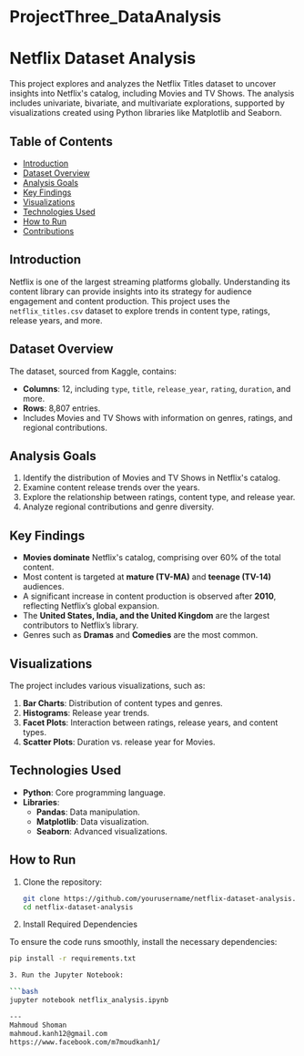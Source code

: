 # ProjectThree_DataAnalysis
# Netflix Dataset Analysis

This project explores and analyzes the Netflix Titles dataset to uncover insights into Netflix's catalog, including Movies and TV Shows. The analysis includes univariate, bivariate, and multivariate explorations, supported by visualizations created using Python libraries like Matplotlib and Seaborn.

## Table of Contents
- [Introduction](#introduction)
- [Dataset Overview](#dataset-overview)
- [Analysis Goals](#analysis-goals)
- [Key Findings](#key-findings)
- [Visualizations](#visualizations)
- [Technologies Used](#technologies-used)
- [How to Run](#how-to-run)
- [Contributions](#contributions)

## Introduction
Netflix is one of the largest streaming platforms globally. Understanding its content library can provide insights into its strategy for audience engagement and content production. This project uses the `netflix_titles.csv` dataset to explore trends in content type, ratings, release years, and more.

## Dataset Overview
The dataset, sourced from Kaggle, contains:
- **Columns**: 12, including `type`, `title`, `release_year`, `rating`, `duration`, and more.
- **Rows**: 8,807 entries.
- Includes Movies and TV Shows with information on genres, ratings, and regional contributions.

## Analysis Goals
1. Identify the distribution of Movies and TV Shows in Netflix's catalog.
2. Examine content release trends over the years.
3. Explore the relationship between ratings, content type, and release year.
4. Analyze regional contributions and genre diversity.

## Key Findings
- **Movies dominate** Netflix's catalog, comprising over 60% of the total content.
- Most content is targeted at **mature (TV-MA)** and **teenage (TV-14)** audiences.
- A significant increase in content production is observed after **2010**, reflecting Netflix’s global expansion.
- The **United States, India, and the United Kingdom** are the largest contributors to Netflix’s library.
- Genres such as **Dramas** and **Comedies** are the most common.

## Visualizations
The project includes various visualizations, such as:
1. **Bar Charts**: Distribution of content types and genres.
2. **Histograms**: Release year trends.
3. **Facet Plots**: Interaction between ratings, release years, and content types.
4. **Scatter Plots**: Duration vs. release year for Movies.

## Technologies Used
- **Python**: Core programming language.
- **Libraries**:
  - **Pandas**: Data manipulation.
  - **Matplotlib**: Data visualization.
  - **Seaborn**: Advanced visualizations.

## How to Run
1. Clone the repository:
   ```bash
   git clone https://github.com/yourusername/netflix-dataset-analysis.git
   cd netflix-dataset-analysis
2. Install Required Dependencies

To ensure the code runs smoothly, install the necessary dependencies:

```bash
pip install -r requirements.txt

3. Run the Jupyter Notebook:

```bash
jupyter notebook netflix_analysis.ipynb

---
Mahmoud Shoman
mahmoud.kanh12@gmail.com
https://www.facebook.com/m7moudkanh1/


